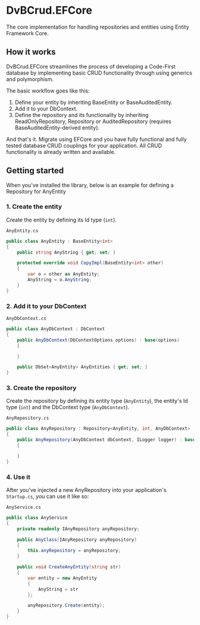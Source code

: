 # DvBCrud.EFCore

The core implementation for handling repositories and entities using Entity Framework Core.

## How it works

DvBCrud.EFCore streamlines the process of developing a Code-First database by implementing basic CRUD functionality through using generics and polymorphism.

The basic workflow goes like this:

1. Define your entity by inheriting BaseEntity or BaseAuditedEntity.
2. Add it to your DbContext.
3. Define the repository and its functionality by inheriting ReadOnlyRepository, Repository or AuditedRepository (requires BaseAuditedEntity-derived entity).

And that's it. Migrate using EFCore and you have fully functional and fully tested database CRUD couplings for your application. 
All CRUD functionality is already written and available.

## Getting started

When you've installed the library, below is an example for defining a Repository for AnyEntity

### 1. Create the entity

Create the entity by defining its Id type (`int`).

`AnyEntity.cs`
```cs
public class AnyEntity : BaseEntity<int>
{
    public string AnyString { get; set; }

    protected override void CopyImpl(BaseEntity<int> other)
    {
        var o = other as AnyEntity;
        AnyString = o.AnyString;
    }
}
```

### 2. Add it to your DbContext

`AnyDbContext.cs`
```cs
public class AnyDbContext : DbContext
{
    public AnyDbContext(DbContextOptions options) : base(options)
    {

    }

    public DbSet<AnyEntity> AnyEntities { get; set; }
}
```

### 3. Create the repository

Create the repository by defining its entity type (`AnyEntity`), the entity's Id type (`int`) and the DbContext type (`AnyDbContext`).

`AnyRepository.cs`
```cs
public class AnyRepository : Repository<AnyEntity, int, AnyDbContext>
{
    public AnyRepository(AnyDbContext dbContext, ILogger logger) : base(dbContext, logger)
    {

    }
}
```

### 4. Use it

After you've injected a new AnyRepository into your application's `Startup.cs`, you can use it like so:

`AnyService.cs`
```cs
public class AnyService
{
    private readonly IAnyRepository anyRepository;

    public AnyClass(IAnyRepository anyRepository)
    {
        this.anyRepository = anyRepository;
    }

    public void CreateAnyEntity(string str)
    {
        var entity = new AnyEntity 
        {
            AnyString = str
        };

        anyRepository.Create(entity);
    }
}
```
